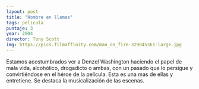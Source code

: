```yaml
---
layout: post
title: "Hombre en llamas"
tags: pelicula
puntaje: 3
year: 2004
director: Tony Scott
img: https://pics.filmaffinity.com/man_on_fire-329045361-large.jpg
---
```


Estamos acostumbrados ver a Denzel Washington haciendo el papel de mala vida, alcohólico, drogadicto o ambas, con un pasado que lo persigue y convirtiéndose en el héroe de la película. Esta es una mas de ellas y entretiene. Se destaca la musicalización de las escenas.
